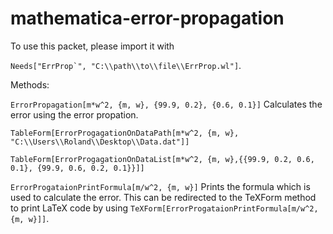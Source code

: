 # mathematica-error-propagation
To use this packet, please import it with

``Needs["ErrProp`", "C:\\path\\to\\file\\ErrProp.wl"]``.

Methods:

``ErrorPropagation[m*w^2, {m, w}, {99.9, 0.2}, {0.6, 0.1}]``
Calculates the error using the error propation.

``TableForm[ErrorProgagationOnDataPath[m*w^2, {m, w}, "C:\\Users\\Roland\\Desktop\\Data.dat"]]``

``TableForm[ErrorProgagationOnDataList[m*w^2, {m, w},{{99.9, 0.2, 0.6, 0.1}, {99.9, 0.6, 0.2, 0.1}}]]``

``ErrorProgataionPrintFormula[m/w^2, {m, w}]``
Prints the formula which is used to calculate the error. This can be redirected to the TeXForm method to print LaTeX code by using
``TeXForm[ErrorProgataionPrintFormula[m/w^2, {m, w}]]``.
